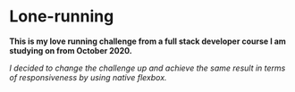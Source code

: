 # Lone-running
**This is my love running challenge from a full stack developer course I am studying on from October 2020.**

*I decided to change the challenge up and achieve the same result in terms of responsiveness by using native flexbox.*
